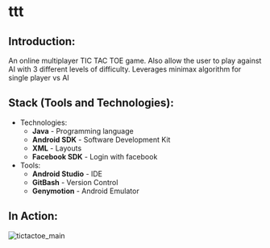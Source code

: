 # ttt

## Introduction:

An online multiplayer TIC TAC TOE game. Also allow the user to play against AI with 3 different levels of difficulty. Leverages minimax algorithm for single player vs AI

## Stack (Tools and Technologies):

- Technologies:
  - <b>Java</b> - Programming language
  - <b>Android SDK</b> - Software Development Kit
  - <b>XML</b> - Layouts
  - <b>Facebook SDK</b> - Login with facebook
- Tools:
  - <b>Android Studio</b> - IDE
  - <b>GitBash</b> - Version Control
  - <b>Genymotion</b> - Android Emulator

## In Action:
![tictactoe_main](https://user-images.githubusercontent.com/44428566/129489551-c5139ae9-f87e-454f-a1b0-e935a97398bf.jpg)
